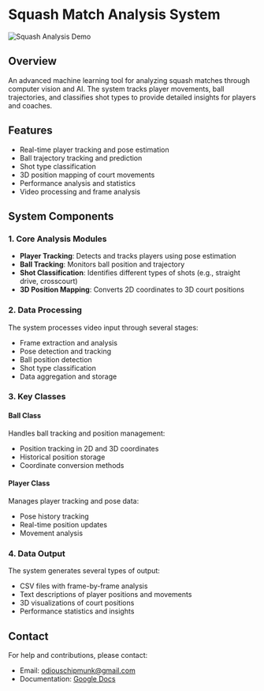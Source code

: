 # Squash Match Analysis System
![Squash Analysis Demo](https://github.com/odiouschipmunk/vision/annotated2.gif)
## Overview
An advanced machine learning tool for analyzing squash matches through computer vision and AI. The system tracks player movements, ball trajectories, and classifies shot types to provide detailed insights for players and coaches.

## Features
- Real-time player tracking and pose estimation
- Ball trajectory tracking and prediction
- Shot type classification
- 3D position mapping of court movements
- Performance analysis and statistics
- Video processing and frame analysis

## System Components

### 1. Core Analysis Modules
- **Player Tracking**: Detects and tracks players using pose estimation
- **Ball Tracking**: Monitors ball position and trajectory
- **Shot Classification**: Identifies different types of shots (e.g., straight drive, crosscourt)
- **3D Position Mapping**: Converts 2D coordinates to 3D court positions

### 2. Data Processing
The system processes video input through several stages:
- Frame extraction and analysis
- Pose detection and tracking
- Ball position detection
- Shot type classification
- Data aggregation and storage


### 3. Key Classes

#### Ball Class
Handles ball tracking and position management:
- Position tracking in 2D and 3D coordinates
- Historical position storage
- Coordinate conversion methods

#### Player Class
Manages player tracking and pose data:
- Pose history tracking
- Real-time position updates
- Movement analysis

### 4. Data Output
The system generates several types of output:
- CSV files with frame-by-frame analysis
- Text descriptions of player positions and movements
- 3D visualizations of court positions
- Performance statistics and insights


## Contact
For help and contributions, please contact:
- Email: odiouschipmunk@gmail.com
- Documentation: [Google Docs](https://docs.google.com/document/d/1egeolMCFvLH1VurDKju9ZjA_MYELRHi1MeEyeTkoAA0/)

